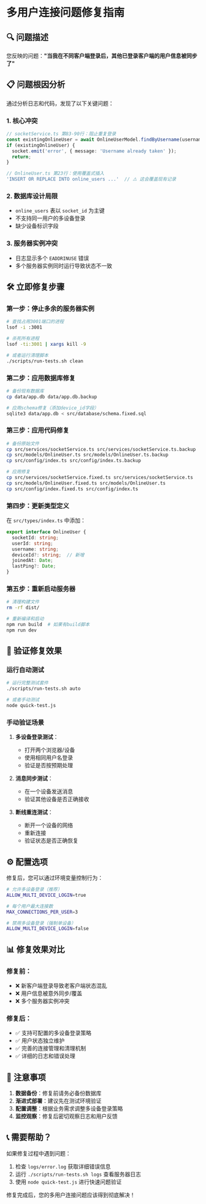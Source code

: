# 多用户连接问题修复指南

## 🔍 问题描述

您反映的问题：**"当我在不同客户端登录后，其他已登录客户端的用户信息被同步了"**

## 📋 问题根因分析

通过分析日志和代码，发现了以下关键问题：

### 1. **核心冲突**
```typescript
// socketService.ts 第83-90行：阻止重复登录
const existingOnlineUser = await OnlineUserModel.findByUsername(username);
if (existingOnlineUser) {
  socket.emit('error', { message: 'Username already taken' });
  return;
}

// OnlineUser.ts 第23行：使用覆盖式插入
'INSERT OR REPLACE INTO online_users ...'  // ⚠️ 这会覆盖现有记录
```

### 2. **数据库设计局限**
- `online_users` 表以 `socket_id` 为主键
- 不支持同一用户的多设备登录
- 缺少设备标识字段

### 3. **服务器实例冲突**
- 日志显示多个 `EADDRINUSE` 错误
- 多个服务器实例同时运行导致状态不一致

## 🛠️ 立即修复步骤

### 第一步：停止多余的服务器实例

```bash
# 查找占用3001端口的进程
lsof -i :3001

# 杀死所有进程
lsof -ti:3001 | xargs kill -9

# 或者运行清理脚本
./scripts/run-tests.sh clean
```

### 第二步：应用数据库修复

```bash
# 备份现有数据库
cp data/app.db data/app.db.backup

# 应用schema修复（添加device_id字段）
sqlite3 data/app.db < src/database/schema.fixed.sql
```

### 第三步：应用代码修复

```bash
# 备份原始文件
cp src/services/socketService.ts src/services/socketService.ts.backup
cp src/models/OnlineUser.ts src/models/OnlineUser.ts.backup
cp src/config/index.ts src/config/index.ts.backup

# 应用修复
cp src/services/socketService.fixed.ts src/services/socketService.ts
cp src/models/OnlineUser.fixed.ts src/models/OnlineUser.ts
cp src/config/index.fixed.ts src/config/index.ts
```

### 第四步：更新类型定义

在 `src/types/index.ts` 中添加：

```typescript
export interface OnlineUser {
  socketId: string;
  userId: string;
  username: string;
  deviceId?: string;  // 新增
  joinedAt: Date;
  lastPing?: Date;
}
```

### 第五步：重新启动服务器

```bash
# 清理构建文件
rm -rf dist/

# 重新编译和启动
npm run build  # 如果有build脚本
npm run dev
```

## 🧪 验证修复效果

### 运行自动测试

```bash
# 运行完整测试套件
./scripts/run-tests.sh auto

# 或者手动测试
node quick-test.js
```

### 手动验证场景

1. **多设备登录测试**：
   - 打开两个浏览器/设备
   - 使用相同用户名登录
   - 验证是否按预期处理

2. **消息同步测试**：
   - 在一个设备发送消息
   - 验证其他设备是否正确接收

3. **断线重连测试**：
   - 断开一个设备的网络
   - 重新连接
   - 验证状态是否正确恢复

## ⚙️ 配置选项

修复后，您可以通过环境变量控制行为：

```bash
# 允许多设备登录（推荐）
ALLOW_MULTI_DEVICE_LOGIN=true

# 每个用户最大连接数
MAX_CONNECTIONS_PER_USER=3

# 禁用多设备登录（强制单设备）
ALLOW_MULTI_DEVICE_LOGIN=false
```

## 📊 修复效果对比

### 修复前：
- ❌ 新客户端登录导致老客户端状态混乱
- ❌ 用户信息被意外同步/覆盖
- ❌ 多个服务器实例冲突

### 修复后：
- ✅ 支持可配置的多设备登录策略
- ✅ 用户状态独立维护
- ✅ 完善的连接管理和清理机制
- ✅ 详细的日志和错误处理

## 🚨 注意事项

1. **数据备份**：修复前请务必备份数据库
2. **渐进式部署**：建议先在测试环境验证
3. **配置调整**：根据业务需求调整多设备登录策略
4. **监控观察**：修复后密切观察日志和用户反馈

## 📞 需要帮助？

如果修复过程中遇到问题：

1. 检查 `logs/error.log` 获取详细错误信息
2. 运行 `./scripts/run-tests.sh logs` 查看服务器日志
3. 使用 `node quick-test.js` 进行快速问题验证

修复完成后，您的多用户连接问题应该得到彻底解决！